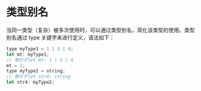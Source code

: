 # 类型别名

当同一类型（复杂）被多次使用时，可以通过类型别名，简化该类型的使用。类型别名通过 type 关键字来进行定义，语法如下：

```js
type myType1 = 1 | 3 | 4;
let mt: myType1;
// 等价于let mt: 1 | 3 | 4
mt = 1;
type myType2 = string;
// 等价于let str4: string
let str4: myType2;
```
